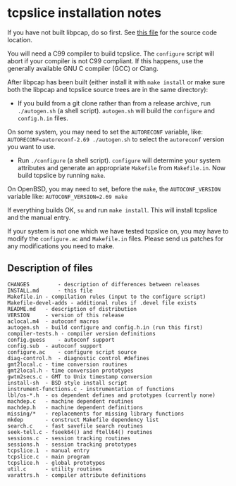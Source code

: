 # tcpslice installation notes

If you have not built libpcap, do so first.  See [this file](README.md)
for the source code location.

You will need a C99 compiler to build tcpslice.  The `configure`
script will abort if your compiler is not C99 compliant.  If this
happens, use the generally available GNU C compiler (GCC) or Clang.

After libpcap has been built (either install it with `make install`
or make sure both the libpcap and tcpslice source trees are in the same
directory):

* If you build from a git clone rather than from a release archive,
run `./autogen.sh` (a shell script).  `autogen.sh` will
build the `configure` and `config.h.in` files.

On some system, you may need to set the `AUTORECONF` variable, like:
`AUTORECONF=autoreconf-2.69 ./autogen.sh`
to select the `autoreconf` version you want to use.

* Run `./configure` (a shell script).  `configure` will determine your
system attributes and generate an appropriate `Makefile` from `Makefile.in`.
Now build tcpslice by running `make`.

On OpenBSD, you may need to set, before the `make`, the `AUTOCONF_VERSION`
variable like:
`AUTOCONF_VERSION=2.69 make`

If everything builds OK, `su` and run `make install`.  This will install
tcpslice and the manual entry.

If your system is not one which we have tested tcpslice on, you may
have to modify the `configure.ac` and `Makefile.in` files.  Please send us
patches for any modifications you need to make.

## Description of files
```
CHANGES         - description of differences between releases
INSTALL.md      - this file
Makefile.in	- compilation rules (input to the configure script)
Makefile-devel-adds - additional rules if .devel file exists
README.md	- description of distribution
VERSION		- version of this release
aclocal.m4	- autoconf macros
autogen.sh	- build configure and config.h.in (run this first)
compiler-tests.h - compiler version definitions
config.guess	- autoconf support
config.sub	- autoconf support
configure.ac	- configure script source
diag-control.h	- diagnostic control #defines
gmt2local.c	- time conversion routines
gmt2local.h	- time conversion prototypes
gwtm2secs.c	- GMT to Unix timestamp conversion
install-sh	- BSD style install script
instrument-functions.c - instrumentation of functions
lbl/os-*.h	- os dependent defines and prototypes (currently none)
machdep.c	- machine dependent routines
machdep.h	- machine dependent definitions
missing/*	- replacements for missing library functions
mkdep		- construct Makefile dependency list
search.c	- fast savefile search routines
seek-tell.c	- fseek64() and ftell64() routines
sessions.c	- session tracking routines
sessions.h	- session tracking prototypes
tcpslice.1	- manual entry
tcpslice.c	- main program
tcpslice.h	- global prototypes
util.c		- utility routines
varattrs.h	- compiler attribute definitions
```
